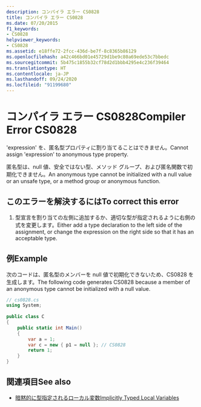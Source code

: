 ```yaml
---
description: コンパイラ エラー CS0828
title: コンパイラ エラー CS0828
ms.date: 07/20/2015
f1_keywords:
- CS0828
helpviewer_keywords:
- CS0828
ms.assetid: e18ffe72-2fcc-436d-be7f-8c8365b86129
ms.openlocfilehash: a42c466bd01e45729d1be9c80a69ede53c7bbedc
ms.sourcegitcommit: 5b475c1855b32cf78d2d1bbb4295e4c236f39464
ms.translationtype: HT
ms.contentlocale: ja-JP
ms.lasthandoff: 09/24/2020
ms.locfileid: "91199680"
---
```

# <a name="compiler-error-cs0828"></a><span data-ttu-id="5b23c-103">コンパイラ エラー CS0828</span><span class="sxs-lookup"><span data-stu-id="5b23c-103">Compiler Error CS0828</span></span>

<span data-ttu-id="5b23c-104">'expression' を、匿名型プロパティに割り当てることはできません。</span><span class="sxs-lookup"><span data-stu-id="5b23c-104">Cannot assign 'expression' to anonymous type property.</span></span>  
  
 <span data-ttu-id="5b23c-105">匿名型は、null 値、安全ではない型、メソッド グループ、および匿名関数で初期化できません。</span><span class="sxs-lookup"><span data-stu-id="5b23c-105">An anonymous type cannot be initialized with a null value or an unsafe type, or a method group or anonymous function.</span></span>  
  
## <a name="to-correct-this-error"></a><span data-ttu-id="5b23c-106">このエラーを解決するには</span><span class="sxs-lookup"><span data-stu-id="5b23c-106">To correct this error</span></span>  
  
1. <span data-ttu-id="5b23c-107">型宣言を割り当ての左側に追加するか、適切な型が指定されるように右側の式を変更します。</span><span class="sxs-lookup"><span data-stu-id="5b23c-107">Either add a type declaration to the left side of the assignment, or change the expression on the right side so that it has an acceptable type.</span></span>  
  
## <a name="example"></a><span data-ttu-id="5b23c-108">例</span><span class="sxs-lookup"><span data-stu-id="5b23c-108">Example</span></span>  

 <span data-ttu-id="5b23c-109">次のコードは、匿名型のメンバーを null 値で初期化できないため、CS0828 を生成します。</span><span class="sxs-lookup"><span data-stu-id="5b23c-109">The following code generates CS0828 because a member of an anonymous type cannot be initialized with a null value.</span></span>  
  
```csharp  
// cs0828.cs  
using System;  
  
public class C  
{  
    public static int Main()  
    {  
        var a = 1;  
        var c = new { p1 = null }; // CS0828  
        return 1;  
    }  
}  
```  
  
## <a name="see-also"></a><span data-ttu-id="5b23c-110">関連項目</span><span class="sxs-lookup"><span data-stu-id="5b23c-110">See also</span></span>

- [<span data-ttu-id="5b23c-111">暗黙的に型指定されるローカル変数</span><span class="sxs-lookup"><span data-stu-id="5b23c-111">Implicitly Typed Local Variables</span></span>](../programming-guide/classes-and-structs/implicitly-typed-local-variables.md)
